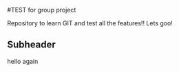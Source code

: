 #TEST for group project


Repository to learn GIT and test all the features!!
Lets goo!


## Subheader
hello again
